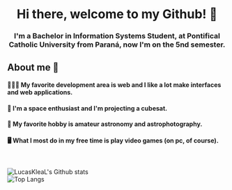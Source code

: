 <h1 align="center">
  Hi there, welcome to my Github! 👋
</h1>

<h3 align="center">
  I'm a Bachelor in Information Systems Student, at Pontifical Catholic University from Paraná, now I'm on the 5nd semester.
</h3>

## About me 📌

#### 👨🏻‍💻 My favorite development area is web and I like a lot make interfaces and web applications. 
#### 🚀 I'm a space enthusiast and I'm projecting a cubesat.
#### 🔭 My favorite hobby is amateur astronomy and astrophotography.
#### 🖥️ What I most do in my free time is play video games (on pc, of course).

<br/>

![LucasKleaL's Github stats](https://github-readme-stats.vercel.app/api?username=LucasKleaL&show_icons=true&theme=radical) <br/>
![Top Langs](https://github-readme-stats.vercel.app/api/top-langs/?username=LucasKleaL&hide=jupyter%20notebook&show_icons=true&theme=radical&layout=compact&langs_count=6)

<!--
**LucasKleaL/LucasKleaL** is a ✨ _special_ ✨ repository because its `README.md` (this file) appears on your GitHub profile.

Here are some ideas to get you started:

- 🔭 I’m currently working on ...
- 🌱 I’m currently learning ...
- 👯 I’m looking to collaborate on ...
- 🤔 I’m looking for help with ...
- 💬 Ask me about ...
- 📫 How to reach me: ...
- 😄 Pronouns: ...
- ⚡ Fun fact: ...
-->
